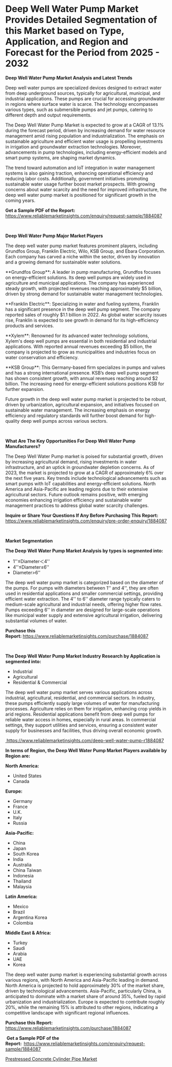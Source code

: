 <p><h1>Deep Well Water Pump Market Provides Detailed Segmentation of this Market based on Type, Application, and Region and Forecast for the Period from 2025 - 2032</h1></p><p><strong>Deep Well Water Pump Market Analysis and Latest Trends</strong></p>
<p><p>Deep well water pumps are specialized devices designed to extract water from deep underground sources, typically for agricultural, municipal, and industrial applications. These pumps are crucial for accessing groundwater in regions where surface water is scarce. The technology encompasses various types, such as submersible pumps and jet pumps, catering to different depth and output requirements.</p><p>The Deep Well Water Pump Market is expected to grow at a CAGR of 13.1% during the forecast period, driven by increasing demand for water resource management amid rising population and industrialization. The emphasis on sustainable agriculture and efficient water usage is propelling investments in irrigation and groundwater extraction technologies. Moreover, advancements in pump technologies, including energy-efficient models and smart pump systems, are shaping market dynamics.</p><p>The trend toward automation and IoT integration in water management systems is also gaining traction, enhancing operational efficiency and reducing labor costs. Additionally, government initiatives promoting sustainable water usage further boost market prospects. With growing concerns about water scarcity and the need for improved infrastructure, the deep well water pump market is positioned for significant growth in the coming years.</p></p>
<p><strong>Get a Sample PDF of the Report:&nbsp;</strong> <a href="https://www.reliablemarketinsights.com/enquiry/request-sample/1884087?utm_campaign=3014&utm_medium=2&utm_source=Github&utm_content=ia&utm_term=10042025&utm_id=deep-well-water-pump">https://www.reliablemarketinsights.com/enquiry/request-sample/1884087</a></p>
<p>&nbsp;</p>
<p><strong>Deep Well Water Pump Major Market Players</strong></p>
<p><p>The deep well water pump market features prominent players, including Grundfos Group, Franklin Electric, Wilo, KSB Group, and Ebara Corporation. Each company has carved a niche within the sector, driven by innovation and a growing demand for sustainable water solutions.</p><p>**Grundfos Group**: A leader in pump manufacturing, Grundfos focuses on energy-efficient solutions. Its deep well pumps are widely used in agriculture and municipal applications. The company has experienced steady growth, with projected revenues reaching approximately $5 billion, driven by strong demand for sustainable water management technologies.</p><p>**Franklin Electric**: Specializing in water and fueling systems, Franklin has a significant presence in the deep well pump segment. The company reported sales of roughly $1.1 billion in 2022. As global water scarcity issues rise, Franklin is expected to see growth in demand for its high-efficiency products and services.</p><p>**Xylem**: Renowned for its advanced water technology solutions, Xylem's deep well pumps are essential in both residential and industrial applications. With reported annual revenues exceeding $5 billion, the company is projected to grow as municipalities and industries focus on water conservation and efficiency.</p><p>**KSB Group**: This Germany-based firm specializes in pumps and valves and has a strong international presence. KSB’s deep well pump segment has shown consistent growth, with annual revenues reaching around $2 billion. The increasing need for energy-efficient solutions positions KSB for further expansion.</p><p>Future growth in the deep well water pump market is projected to be robust, driven by urbanization, agricultural expansion, and initiatives focused on sustainable water management. The increasing emphasis on energy efficiency and regulatory standards will further boost demand for high-quality deep well pumps across various sectors.</p></p>
<p>&nbsp;</p>
<p><strong>What Are The Key Opportunities For Deep Well Water Pump Manufacturers?</strong></p>
<p><p>The Deep Well Water Pump market is poised for substantial growth, driven by increasing agricultural demand, rising investments in water infrastructure, and an uptick in groundwater depletion concerns. As of 2023, the market is projected to grow at a CAGR of approximately 6% over the next five years. Key trends include technological advancements such as smart pumps with IoT capabilities and energy-efficient solutions. North America and Asia-Pacific are leading regions due to their extensive agricultural sectors. Future outlook remains positive, with emerging economies enhancing irrigation efficiency and sustainable water management practices to address global water scarcity challenges.</p></p>
<p><strong>Inquire or Share Your Questions If Any Before Purchasing This Report:</strong> <a href="https://www.reliablemarketinsights.com/enquiry/pre-order-enquiry/1884087?utm_campaign=3014&utm_medium=2&utm_source=Github&utm_content=ia&utm_term=10042025&utm_id=deep-well-water-pump">https://www.reliablemarketinsights.com/enquiry/pre-order-enquiry/1884087</a></p>
<p>&nbsp;</p>
<p><strong>Market Segmentation</strong></p>
<p><strong>The Deep Well Water Pump Market Analysis by types is segmented into:</strong></p>
<p><ul><li>1''≤Diameter＜4''</li><li>4''≤Diameter≤6''</li><li>Diameter>6’’</li></ul></p>
<p><p>The deep well water pump market is categorized based on the diameter of the pumps. For pumps with diameters between 1'' and 4'', they are often used in residential applications and smaller commercial settings, providing efficient water extraction. The 4'' to 6'' diameter range typically caters to medium-scale agricultural and industrial needs, offering higher flow rates. Pumps exceeding 6'' in diameter are designed for large-scale operations like municipal water supply and extensive agricultural irrigation, delivering substantial volumes of water.</p></p>
<p><strong>Purchase this Report:&nbsp;</strong><a href="https://www.reliablemarketinsights.com/purchase/1884087?utm_campaign=3014&utm_medium=2&utm_source=Github&utm_content=ia&utm_term=10042025&utm_id=deep-well-water-pump">https://www.reliablemarketinsights.com/purchase/1884087</a></p>
<p>&nbsp;</p>
<p><strong>The Deep Well Water Pump Market Industry Research by Application is segmented into:</strong></p>
<p><ul><li>Industrial</li><li>Agricultural</li><li>Residential & Commercial</li></ul></p>
<p><p>The deep well water pump market serves various applications across industrial, agricultural, residential, and commercial sectors. In industry, these pumps efficiently supply large volumes of water for manufacturing processes. Agriculture relies on them for irrigation, enhancing crop yields in arid regions. Residential applications benefit from deep well pumps for reliable water access in homes, especially in rural areas. In commercial settings, they support utilities and services, ensuring a consistent water supply for businesses and facilities, thus driving overall economic growth.</p></p>
<p><a href="https://www.reliablemarketinsights.com/deep-well-water-pump-r1884087?utm_campaign=3014&utm_medium=2&utm_source=Github&utm_content=ia&utm_term=10042025&utm_id=deep-well-water-pump">&nbsp;https://www.reliablemarketinsights.com/deep-well-water-pump-r1884087</a></p>
<p><strong>In terms of Region, the Deep Well Water Pump Market Players available by Region are:</strong></p>
<p>
    <p> <strong> North America: </strong>
        <ul>
            <li>United States</li>
            <li>Canada</li>
        </ul>
        </p> 
    <p> <strong> Europe: </strong>
        <ul>
            <li>Germany</li>
            <li>France</li>
            <li>U.K.</li>
            <li>Italy</li>
            <li>Russia</li>
        </ul>
        </p> 
    <p> <strong> Asia-Pacific: </strong>
        <ul>
            <li>China</li>
            <li>Japan</li>
            <li>South Korea</li>
            <li>India</li>
            <li>Australia</li>
            <li>China Taiwan</li>
            <li>Indonesia</li>
            <li>Thailand</li>
            <li>Malaysia</li>
        </ul>
        </p> 
    <p> <strong> Latin America: </strong>
        <ul>
            <li>Mexico</li>
            <li>Brazil</li>
            <li>Argentina Korea</li>
            <li>Colombia</li>
        </ul>
        </p> 
    <p> <strong> Middle East & Africa: </strong>
        <ul>
            <li>Turkey</li>
            <li>Saudi</li>
            <li>Arabia</li>
            <li>UAE</li>
            <li>Korea</li>
        </ul>
    </p>
    </p>
<p><p>The deep well water pump market is experiencing substantial growth across various regions, with North America and Asia-Pacific leading in demand. North America is projected to hold approximately 30% of the market share, driven by technological advancements. Asia-Pacific, particularly China, is anticipated to dominate with a market share of around 35%, fueled by rapid urbanization and industrialization. Europe is expected to contribute roughly 20%, while the remaining 15% is attributed to other regions, indicating a competitive landscape with significant regional influences.</p></p>
<p><strong>Purchase this Report: </strong><a href="https://www.reliablemarketinsights.com/purchase/1884087?utm_campaign=3014&utm_medium=2&utm_source=Github&utm_content=ia&utm_term=10042025&utm_id=deep-well-water-pump">https://www.reliablemarketinsights.com/purchase/1884087</a></p>
<p>&nbsp;<strong>Get a Sample PDF of the Report:&nbsp;&nbsp;</strong><a href="https://www.reliablemarketinsights.com/enquiry/request-sample/1884087?utm_campaign=3014&utm_medium=2&utm_source=Github&utm_content=ia&utm_term=10042025&utm_id=deep-well-water-pump">https://www.reliablemarketinsights.com/enquiry/request-sample/1884087</a></p>
<p><strong></strong></p>
<p><p><a href="https://github.com/chillwervenu/Market-Research-Report-List-1/blob/main/prestressed-concrete-cylinder-pipe-market.md?utm_campaign=3014&utm_medium=2&utm_source=Github&utm_content=ia&utm_term=10042025&utm_id=deep-well-water-pump">Prestressed Concrete Cylinder Pipe Market</a></p></p>